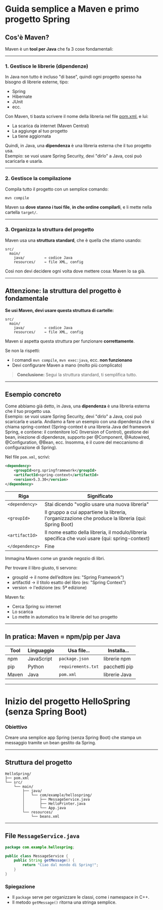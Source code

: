 # Guida semplice a Maven e primo progetto Spring

## Cos'è Maven?

Maven è un **tool per Java** che fa 3 cose fondamentali:

---

### 1. Gestisce le librerie (dipendenze)

In Java non tutto è incluso "di base", quindi ogni progetto spesso ha bisogno di librerie esterne, tipo:

- Spring
- Hibernate
- JUnit
- ecc.

Con Maven, ti basta scrivere il nome della libreria nel file [pom.xml](pom_xml.md), e lui:

- La scarica da internet (Maven Central)
- La aggiunge al tuo progetto
- La tiene aggiornata

Quindi, in Java, una **dipendenza** è una libreria esterna che il tuo progetto usa.  
Esempio: se vuoi usare Spring Security, devi "dirlo" a Java, così può scaricarla e usarla.

---

### 2. Gestisce la compilazione

Compila tutto il progetto con un semplice comando:

```bash
mvn compile
```

Maven sa **dove stanno i tuoi file**, **in che ordine compilarli**, e li mette nella cartella `target/`.

---

### 3. Organizza la struttura del progetto

Maven usa una **struttura standard**, che è quella che stiamo usando:

```
src/
  main/
    java/         → codice Java
    resources/    → file XML, config
```

Così non devi decidere ogni volta dove mettere cosa: Maven lo sa già.

---

## Attenzione: la struttura del progetto è fondamentale

**Se usi Maven, devi usare questa struttura di cartelle:**

```
src/
  main/
    java/         → codice Java
    resources/    → file XML, config
```

Maven si aspetta questa struttura per funzionare **correttamente**.

Se non la rispetti:
- I comandi `mvn compile`, `mvn exec:java`, ecc. **non funzionano**
- Devi configurare Maven a mano (molto più complicato)

> **Conclusione:** Segui la struttura standard, ti semplifica tutto.

---

## Esempio concreto

Come abbiamo già detto, in Java, una **dipendenza** è una libreria esterna che il tuo progetto usa.  
Esempio: se vuoi usare Spring Security, devi "dirlo" a Java, così può scaricarla e usarla. Andiamo a fare un esempio con una dipendenza che si chiama spring-context (Spring-context è una libreria Java del framework Spring, e contiene: il contenitore IoC (Inversion of Control), gestione dei bean, iniezione di dipendenze, supporto per @Component, @Autowired, @Configuration, @Bean, ecc. Insomma, è il cuore del meccanismo di configurazione di Spring).

Nel file `pom.xml`, scrivi:

```xml
<dependency>
    <groupId>org.springframework</groupId>
    <artifactId>spring-context</artifactId>
    <version>5.3.30</version>
</dependency>
```

| Riga                  | Significato |
|-----------------------|-------------|
| `<dependency>`        | Stai dicendo "voglio usare una nuova libreria" |
| `<groupId>`           | Il gruppo a cui appartiene la libreria, l'organizzazione che produce la libreria (qui: Spring Boot) |
| `<artifactId>`        | Il nome esatto della libreria, il modulo/libreria specifica che vuoi usare (qui: spring-context) |
| `</dependency>`       | Fine |

Immagina Maven come un grande negozio di libri.

Per trovare il libro giusto, ti servono:
- groupId → il nome dell’editore (es: "Spring Framework")
- artifactId → il titolo esatto del libro (es: "Spring Context")
- version → l'edizione (es: 5ª edizione)


Maven fa:

- Cerca Spring su internet
- Lo scarica
- Lo mette in automatico tra le librerie del tuo progetto


---

## In pratica: Maven = npm/pip per Java

| Tool     | Linguaggio | Usa file...         | Installa...       |
|----------|------------|---------------------|--------------------|
| npm      | JavaScript | `package.json`      | librerie npm       |
| pip      | Python     | `requirements.txt`  | pacchetti pip      |
| Maven    | Java       | `pom.xml`           | librerie Java      |

---

# Inizio del progetto HelloSpring (senza Spring Boot)

### Obiettivo

Creare una semplice app Spring (senza Spring Boot) che stampa un messaggio tramite un bean gestito da Spring.

---

## Struttura del progetto

```
HelloSpring/
├── pom.xml
└── src/
    └── main/
        ├── java/
        │   └── com/example/hellospring/
        │       ├── MessageService.java
        │       ├── HelloPrinter.java
        │       └── App.java
        └── resources/
            └── beans.xml
```

---

## File `MessageService.java`

```java
package com.example.hellospring;

public class MessageService {
    public String getMessage() {
        return "Ciao dal mondo di Spring!";
    }
}
```

### Spiegazione

- Il `package` serve per organizzare le classi, come i namespace in C++.
- Il metodo `getMessage()` ritorna una stringa semplice.



